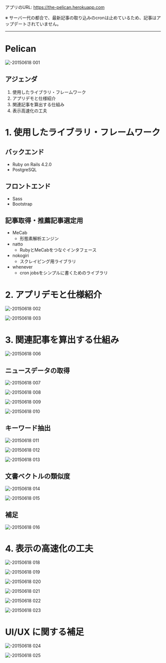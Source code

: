 アプリのURL: https://the-pelican.herokuapp.com

※ サーバー代の都合で、最新記事の取り込みのcronは止めているため、記事はアップデートされていません。

***

# Pelican

![-20150618 001](https://cloud.githubusercontent.com/assets/7357864/12077588/81e23e48-b230-11e5-9401-34e47ee28143.jpg)

## アジェンダ

 1. 使用したライブラリ・フレームワーク
 2. アプリデモと仕様紹介
 3. 関連記事を算出する仕組み
 4. 表示高速化の工夫

# 1. 使用したライブラリ・フレームワーク

## バックエンド

* Ruby on Rails 4.2.0
* PostgreSQL

## フロントエンド

* Sass
* Bootstrap

## 記事取得・推薦記事選定用
* MeCab
  * 形態素解析エンジン
* natto
  * RubyとMeCabをつなぐインタフェース
* nokogiri
  * スクレイピング用ライブラリ
* whenever
  * cron jobsをシンプルに書くためのライブラリ

# 2. アプリデモと仕様紹介

![-20150618 002](https://cloud.githubusercontent.com/assets/7357864/12077591/8aa9866c-b230-11e5-9532-7be1a661e20c.jpg)

![-20150618 003](https://cloud.githubusercontent.com/assets/7357864/12077592/8aac9bfe-b230-11e5-8334-b6f894c4c7c4.jpg)

# 3. 関連記事を算出する仕組み

![-20150618 006](https://cloud.githubusercontent.com/assets/7357864/12077593/a49ef62e-b230-11e5-9b40-46b52d6e8955.jpg)

## ニュースデータの取得

![-20150618 007](https://cloud.githubusercontent.com/assets/7357864/12077595/a4a6d16e-b230-11e5-8549-c89af5704e67.jpg)

![-20150618 008](https://cloud.githubusercontent.com/assets/7357864/12077596/a4a9f0b0-b230-11e5-8fcb-cf38b511f137.jpg)

![-20150618 009](https://cloud.githubusercontent.com/assets/7357864/12077594/a4a5efd8-b230-11e5-9f80-50a62e7f367b.jpg)

![-20150618 010](https://cloud.githubusercontent.com/assets/7357864/12077597/a4aa2062-b230-11e5-8d43-dbbc4dbf7e06.jpg)

## キーワード抽出

![-20150618 011](https://cloud.githubusercontent.com/assets/7357864/12077598/a4acb94e-b230-11e5-8d85-e08a2f4e776c.jpg)

![-20150618 012](https://cloud.githubusercontent.com/assets/7357864/12077599/a4bc5ed0-b230-11e5-8a61-d457bd990afa.jpg)

![-20150618 013](https://cloud.githubusercontent.com/assets/7357864/12077600/a4c6e80a-b230-11e5-8f47-9db718340f8f.jpg)

## 文書ベクトルの類似度

![-20150618 014](https://cloud.githubusercontent.com/assets/7357864/12077601/a4c8279c-b230-11e5-85e5-5b3dad0e2457.jpg)

![-20150618 015](https://cloud.githubusercontent.com/assets/7357864/12077602/a4ca82b2-b230-11e5-9704-e86ad61d30cb.jpg)

## 補足

![-20150618 016](https://cloud.githubusercontent.com/assets/7357864/12077603/a4cb5a84-b230-11e5-936b-e6e9612d768d.jpg)

# 4. 表示の高速化の工夫

![-20150618 018](https://cloud.githubusercontent.com/assets/7357864/12077605/b31d17d0-b230-11e5-99e1-3168d5d16061.jpg)

![-20150618 019](https://cloud.githubusercontent.com/assets/7357864/12077608/b3226f3c-b230-11e5-8453-bf00af85fc70.jpg)

![-20150618 020](https://cloud.githubusercontent.com/assets/7357864/12077610/b3244bd6-b230-11e5-9411-2274e02f516f.jpg)

![-20150618 021](https://cloud.githubusercontent.com/assets/7357864/12077606/b3219efe-b230-11e5-9071-5d956220a299.jpg)

![-20150618 022](https://cloud.githubusercontent.com/assets/7357864/12077609/b32331d8-b230-11e5-940e-f5fffc5353af.jpg)

![-20150618 023](https://cloud.githubusercontent.com/assets/7357864/12077607/b321fbb0-b230-11e5-87fe-5ef3df004156.jpg)

# UI/UX に関する補足

![-20150618 024](https://cloud.githubusercontent.com/assets/7357864/12077611/b33de8b6-b230-11e5-818f-7f7edc64453b.jpg)

![-20150618 025](https://cloud.githubusercontent.com/assets/7357864/12077612/b3427250-b230-11e5-8b5b-f7abef7a76f3.jpg)

